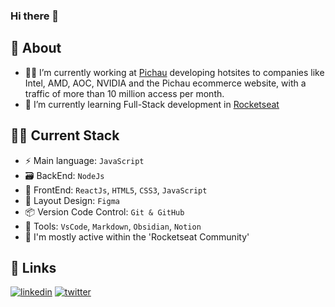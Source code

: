 ### Hi there 👋

## 💬 About

- 🧑‍💻 I’m currently working at [Pichau](https://www.pichau.com.br) developing hotsites to companies like Intel, AMD, AOC, NVIDIA and the Pichau ecommerce website, with a traffic of more than 10 million access per month.
- 🚀 I’m currently learning Full-Stack development in [Rocketseat](https://rocketseat.com.br)

## 🧑‍💻 Current Stack

- ⚡️ Main language: `JavaScript`
- 🗃️ BackEnd: `NodeJs`
- 🎉 FrontEnd: `ReactJs`, `HTML5`, `CSS3`, `JavaScript`
- 🎨 Layout Design: `Figma`
- 📦️ Version Code Control: `Git & GitHub`
- 🔨 Tools: `VsCode`, `Markdown`, `Obsidian`, `Notion`
- 🚀 I'm mostly active within the 'Rocketseat Community'

## 🔗 Links
[![linkedin](https://img.shields.io/badge/linkedin-0A66C2?style=for-the-badge&logo=linkedin&logoColor=white)](https://www.linkedin.com/in/schroederdev/)
[![twitter](https://img.shields.io/badge/twitter-1DA1F2?style=for-the-badge&logo=twitter&logoColor=white)](https://twitter.com/lucas_sch10) 

